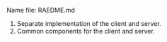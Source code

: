 Name file: RAEDME.md

1. Separate implementation of the client and server.
2. Common components for the client and server.
